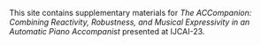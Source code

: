This site contains supplementary materials for *The ACCompanion: Combining Reactivity, Robustness, and Musical Expressivity in an Automatic Piano Accompanist* presented at IJCAI-23.
